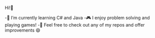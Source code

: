 Hi!🐰

-🌱 I’m currently learning C# and Java
-🎮 I enjoy problem solving and playing games!
-💭 Feel free to check out any of my repos and offer improvements 😄
